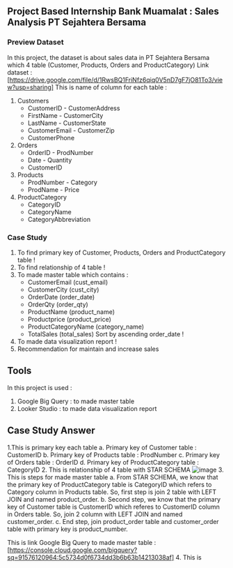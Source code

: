 ## Project Based Internship Bank Muamalat : Sales Analysis PT Sejahtera Bersama

### Preview Dataset 
In this project, the dataset is about sales data in PT Sejahtera Bersama which 4 table (Customer, Products, Orders and ProductCategory)
Link dataset : [https://drive.google.com/file/d/1RwsBQ1FriNfz6qiq0V5nD7gF7jO81To3/view?usp=sharing]
This is name of column for each table :
1. Customers
    - CustomerID      - CustomerAddress
    - FirstName       - CustomerCity
    - LastName        - CustomerState
    - CustomerEmail   - CustomerZip
    - CustomerPhone
2. Orders
    - OrderID         - ProdNumber
    - Date            - Quantity
    - CustomerID
3. Products
    - ProdNumber      - Category
    - ProdName        - Price
4. ProductCategory
   - CategoryID
   - CategoryName
   - CategoryAbbreviation
   
### Case Study
1. To find primary key of Customer, Products, Orders and ProductCategory table !
2. To find relationship of 4 table !
3. To made master table which contains :
    - CustomerEmail (cust_email)
    - CustomerCity (cust_city)
    - OrderDate (order_date)
    - OrderQty (order_qty)
    - ProductName (product_name)
    - Productprice (product_price)
    - ProductCategoryName (category_name)
    - TotalSales (total_sales)
  Sort by ascending order_date !
4. To made data visualization report !
5. Recommendation for maintain and increase sales 

## Tools
In this project is used :
1. Google Big Query : to made master table
2. Looker Studio : to made data visualization report

## Case Study Answer
1.This is primary key each table 
   a. Primary key of Customer table : CustomerID
   b. Primary key of Products table : ProdNumber
   c. Primary key of Orders table : OrderID
   d. Primary key of ProductCategory table : CategoryID
2. This is relationship of 4 table with STAR SCHEMA
   ![image](https://github.com/gadingkusumaanggraeni/portfoliogadingkusumaanggraeni/assets/150303416/cef85e9d-98b9-424d-8294-4d39d97116c1)
3. This is steps for made master table
   a. From STAR SCHEMA, we know that the primary key of ProductCategory table is CategoryID which refers to Category column in Products table. So, first step is           join 2 table with LEFT JOIN and named product_order.
   b. Second step, we know that the primary key of Customer table is CustomerID which referes to CustomerID column in Orders table. So, join 2 column with LEFT JOIN       and named customer_order. 
   c. End step, join product_order table and customer_order table with primary key is product_number. 

   This is link Google Big Query to made master table : [https://console.cloud.google.com/bigquery?sq=91576120964:5c5734d0f6734dd3b6b63b14213038af]
4. This is    

